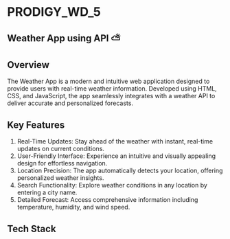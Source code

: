 # PRODIGY_WD_5
## Weather App using API ⛅
## Overview
The Weather App is a modern and intuitive web application designed to provide users with real-time weather information. Developed using HTML, CSS, and JavaScript, the app seamlessly integrates with a weather API to deliver accurate and personalized forecasts.
## Key Features
1. Real-Time Updates: Stay ahead of the weather with instant, real-time updates on current conditions.
2. User-Friendly Interface: Experience an intuitive and visually appealing design for effortless navigation.
3. Location Precision: The app automatically detects your location, offering personalized weather insights.
4. Search Functionality: Explore weather conditions in any location by entering a city name.
5. Detailed Forecast: Access comprehensive information including temperature, humidity, and wind speed.

## Tech Stack
